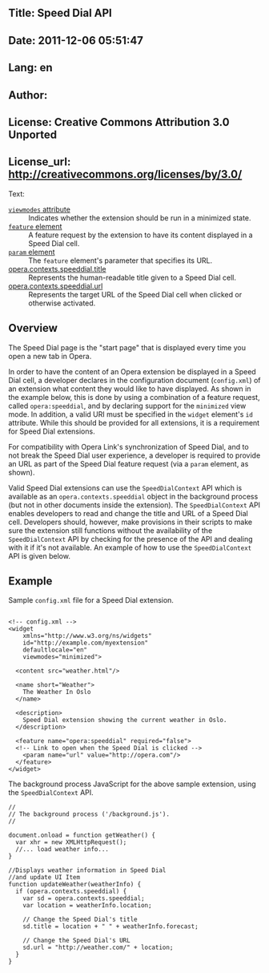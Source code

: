 Title: Speed Dial API
----
Date: 2011-12-06 05:51:47
----
Lang: en
----
Author: 
----
License: Creative Commons Attribution 3.0 Unported
----
License_url: http://creativecommons.org/licenses/by/3.0/
----
Text:

<dl class="apicontents">
   <dt><a href="/articles/view/extensions-api-speeddial-viewmodes"><code>viewmodes</code> attribute</a></dt>
   <dd>Indicates whether the extension should be run in a minimized state.</dd>
   
   <dt><a href="/articles/view/extensions-api-speeddial-feature"><code>feature</code> element</a></dt>
   <dd>A feature request by the extension to have its content displayed in a Speed Dial cell.</dd>
   
   <dt><a href="/articles/view/extensions-api-speeddial-param"><code>param</code> element</a></dt>
   <dd>The <code>feature</code> element&#39;s parameter that specifies its URL.</dd>
   
   <dt><a href="/articles/view/extensions-api-speeddial-title">opera.contexts.speeddial.title</a></dt>
   <dd>Represents the human-readable title given to a Speed Dial cell.</dd>
   
   <dt><a href="/articles/view/extensions-api-speeddial-url">opera.contexts.speeddial.url</a></dt>
   <dd>Represents the target URL of the Speed Dial cell when clicked or otherwise activated.</dd>
</dl>


<h2>Overview</h2>

<p>The Speed Dial page is the &quot;start page&quot; that is displayed every time you open a new tab in Opera.</p>

<p>In order to have the content of an Opera extension be displayed in a Speed Dial cell, a developer declares in the configuration
document (<code>config.xml</code>) of an extension what content they would like to have displayed. As shown in the example below, this is done by using a combination of a feature request, called <code>opera:speeddial</code>, and by declaring support for the <code>minimized</code> view mode. In addition, a valid URI must be specified in the <code>widget</code> element&#39;s <code>id</code> attribute. While this should be provided for all extensions, it is a requirement for Speed Dial extensions.</p>

<p>For compatibility with Opera Link&#39;s synchronization of Speed Dial, and to not break the Speed Dial user experience, a developer
is required to provide an URL as part of the Speed Dial feature request (via a <code>param</code> element, as shown).</p>

<p>Valid Speed Dial extensions can use the <code>SpeedDialContext</code> API which is available as an <code>opera.contexts.speeddial</code>
object in the background process (but not in other documents inside the extension). The <code>SpeedDialContext</code> API
enables developers to read and change the title and URL of a Speed Dial cell. Developers should, however, make provisions in their scripts to make sure the extension still functions without the availability of the <code>SpeedDialContext</code> API by checking for the presence of the API and dealing with it if it&#39;s not available. An example of how to
use the <code>SpeedDialContext</code> API is given below.</p>

<h2>Example</h2>

<p>Sample <code>config.xml</code> file for a Speed Dial extension.</p>

<pre><code>
&lt;!-- config.xml --&gt;
&lt;widget
    xmlns=&quot;http://www.w3.org/ns/widgets&quot;
    id=&quot;http://example.com/myextension&quot;
    defaultlocale=&quot;en&quot;
    viewmodes=&quot;minimized&quot;&gt;

  &lt;content src=&quot;weather.html&quot;/&gt;

  &lt;name short=&quot;Weather&quot;&gt;
    The Weather In Oslo
  &lt;/name&gt;

  &lt;description&gt;
    Speed Dial extension showing the current weather in Oslo.
  &lt;/description&gt;

  &lt;feature name=&quot;opera:speeddial&quot; required=&quot;false&quot;&gt;
  &lt;!-- Link to open when the Speed Dial is clicked --&gt;
    &lt;param name=&quot;url&quot; value=&quot;http://opera.com&quot;/&gt;
  &lt;/feature&gt;
&lt;/widget&gt;</code></pre>

<p>The background process JavaScript for the above sample extension, using the <code>SpeedDialContext</code> API.</p>

<pre><code>//
// The background process (&#39;/background.js&#39;).
//

document.onload = function getWeather() {
  var xhr = new XMLHttpRequest();
  //... load weather info...
}

//Displays weather information in Speed Dial
//and update UI Item
function updateWeather(weatherInfo) {
  if (opera.contexts.speeddial) {
    var sd = opera.contexts.speeddial;
    var location = weatherInfo.location;

    // Change the Speed Dial&#39;s title
    sd.title = location + &quot; &quot; + weatherInfo.forecast;

    // Change the Speed Dial&#39;s URL
    sd.url = &quot;http://weather.com/&quot; + location;
  }
}</code></pre>

